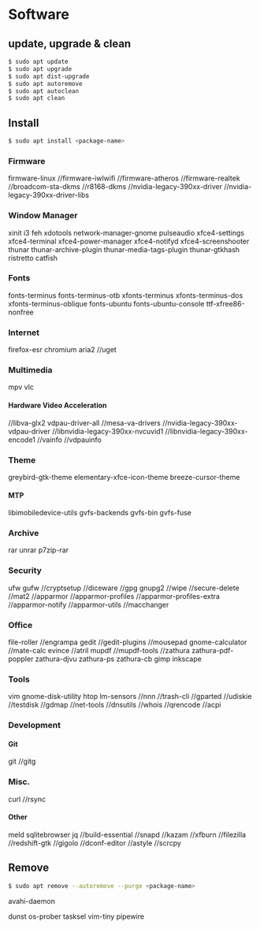 # Software

## update, upgrade & clean

```bash
$ sudo apt update
$ sudo apt upgrade
$ sudo apt dist-upgrade
$ sudo apt autoremove
$ sudo apt autoclean
$ sudo apt clean
```

## Install

```bash
$ sudo apt install <package-name>
```

### Firmware
firmware-linux
//firmware-iwlwifi
//firmware-atheros
//firmware-realtek
//broadcom-sta-dkms
//r8168-dkms
//nvidia-legacy-390xx-driver
//nvidia-legacy-390xx-driver-libs

### Window Manager
xinit
i3
feh xdotools
network-manager-gnome
pulseaudio
xfce4-settings
xfce4-terminal
xfce4-power-manager
xfce4-notifyd
xfce4-screenshooter
thunar
thunar-archive-plugin
thunar-media-tags-plugin
thunar-gtkhash
ristretto
catfish

### Fonts
fonts-terminus
fonts-terminus-otb
xfonts-terminus xfonts-terminus-dos xfonts-terminus-oblique
fonts-ubuntu fonts-ubuntu-console
ttf-xfree86-nonfree

### Internet
firefox-esr
chromium
aria2
//uget

### Multimedia
mpv
vlc

#### Hardware Video Acceleration
//libva-glx2
vdpau-driver-all
//mesa-va-drivers
//nvidia-legacy-390xx-vdpau-driver
//libnvidia-legacy-390xx-nvcuvid1
//libnvidia-legacy-390xx-encode1
//vainfo
//vdpauinfo

### Theme
greybird-gtk-theme
elementary-xfce-icon-theme
breeze-cursor-theme

#### MTP
libimobiledevice-utils
gvfs-backends
gvfs-bin
gvfs-fuse

### Archive
rar unrar
p7zip-rar

### Security
ufw gufw
//cryptsetup
//diceware
//gpg gnupg2
//wipe
//secure-delete
//mat2
//apparmor
//apparmor-profiles
//apparmor-profiles-extra
//apparmor-notify
//apparmor-utils
//macchanger

### Office
file-roller
//engrampa
gedit
//gedit-plugins
//mousepad
gnome-calculator
//mate-calc
evince
//atril
mupdf
//mupdf-tools
//zathura zathura-pdf-poppler zathura-djvu zathura-ps zathura-cb
gimp
inkscape

### Tools
vim
gnome-disk-utility
htop
lm-sensors
//nnn
//trash-cli
//gparted
//udiskie
//testdisk
//gdmap
//net-tools
//dnsutils
//whois
//qrencode
//acpi

### Development

#### Git
git
//gitg

### Misc.
curl
//rsync

#### Other
meld
sqlitebrowser
jq
//build-essential
//snapd
//kazam
//xfburn
//filezilla
//redshift-gtk
//gigolo
//dconf-editor
//astyle
//scrcpy

## Remove

```bash
$ sudo apt remove --autoremove --purge <package-name>
```

avahi-daemon

dunst
os-prober
tasksel
vim-tiny
pipewire

